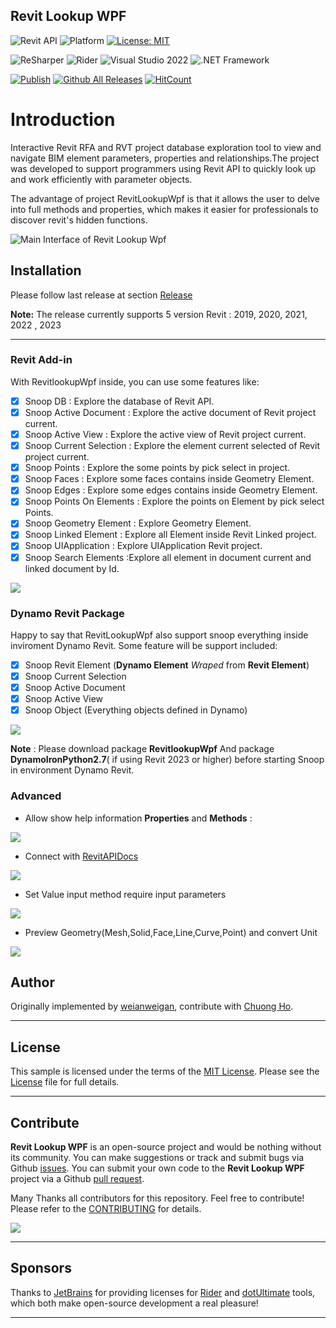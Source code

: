 
## Revit Lookup WPF

![Revit API](https://img.shields.io/badge/Revit%20API%202022-blue.svg)
![Platform](https://img.shields.io/badge/platform-Windows-lightgray.svg)
[![License: MIT](https://img.shields.io/badge/License-MIT-yellow.svg)](https://opensource.org/licenses/MIT)

![ReSharper](https://img.shields.io/badge/ReSharper-2021.3.2-yellow)
![Rider](https://img.shields.io/badge/Rider-2021.3.2-yellow)
![Visual Studio 2022](https://img.shields.io/badge/Visual_Studio_2022_Preview_2.0-17.1.0-yellow)
![.NET Framework](https://img.shields.io/badge/.NET_6-yellow)

[![Publish](../../actions/workflows/Workflow.yml/badge.svg)](../../actions)
[![Github All Releases](https://img.shields.io/github/downloads/weianweigan/RevitLookupWpf/total?color=blue&label=Download)]()
[![HitCount](https://hits.dwyl.com/weianweigan/RevitLookupWpf.svg?style=flat-square)](http://hits.dwyl.com/weianweigan/RevitLookupWpf)

# Introduction

Interactive Revit RFA and RVT project database exploration tool to view and navigate BIM element parameters, properties and relationships.The project was developed to support programmers using Revit API to quickly look up and work efficiently with parameter objects.

The advantage of project RevitLookupWpf is that it allows the user to delve into full methods and properties, which makes it easier for professionals to discover revit's hidden functions.

![Main Interface of Revit Lookup Wpf](./pic/window.png)

## Installation

Please follow last release at section [Release](https://github.com/weianweigan/RevitLookupWpf/releases/latest)

**Note:** The release currently supports 5 version Revit : 2019, 2020, 2021, 2022 , 2023

---
### Revit Add-in

With RevitlookupWpf inside, you can use some features like:

- [x] Snoop DB : Explore the database of Revit API.
- [x] Snoop Active Document : Explore the active document of Revit project current.
- [x] Snoop Active View : Explore the active view of Revit project current.
- [x] Snoop Current Selection : Explore the element current selected of Revit project current.
- [x] Snoop Points : Explore the some points by pick select in project.
- [x] Snoop Faces : Explore some faces contains inside Geometry Element.
- [x] Snoop Edges : Explore some edges contains inside Geometry Element.
- [x] Snoop Points On Elements : Explore the points on Element by pick select Points. 
- [x] Snoop Geometry Element  : Explore Geometry Element.
- [x] Snoop Linked Element : Explore all Element inside Revit Linked project.
- [x] Snoop UIApplication : Explore UIApplication Revit project.
- [x] Snoop Search Elements  :Explore all element in document current and linked document by Id. 

![](pic/SnoopElement.gif)

### Dynamo Revit Package

Happy to say that RevitLookupWpf also support snoop everything inside inviroment Dynamo Revit. Some feature will be support included:

- [x] Snoop Revit Element (**Dynamo Element** _Wraped_ from **Revit Element**)
- [x] Snoop Current Selection
- [x] Snoop Active Document 
- [x] Snoop Active View
- [x] Snoop Object (Everything objects defined in Dynamo)

![](pic/DynamoSnoop.gif)

**Note** : Please download package **RevitlookupWpf** And package **DynamoIronPython2.7**( if using Revit 2023 or higher) before starting Snoop in environment Dynamo Revit. 

### Advanced

- Allow show help information **Properties** and **Methods** :

![](pic/Help.gif)

- Connect with [RevitAPIDocs](https://www.revitapidocs.com/)

![](pic/Revitapidocs.gif)

- Set Value input method require input parameters

![](pic/SetInputMethod.gif)

- Preview Geometry(Mesh,Solid,Face,Line,Curve,Point) and convert Unit

![](pic/PreviewGeometry.gif)

## Author

Originally implemented by [weianweigan](https://github.com/weianweigan), contribute with [Chuong Ho](https://github.com/chuongmep).

---

## License

This sample is licensed under the terms of the [MIT License](http://opensource.org/licenses/MIT). Please see the [License](License.md) file for full details.

---

## Contribute

**Revit Lookup WPF** is an open-source project and would be nothing without its community. You can make suggestions or track and submit bugs via Github [issues](https://docs.github.com/en/issues/tracking-your-work-with-issues/creating-an-issue). You can submit your own code to the **Revit Lookup WPF** project via a Github [pull request](https://docs.github.com/en/pull-requests/collaborating-with-pull-requests/proposing-changes-to-your-work-with-pull-requests/about-pull-requests).

Many Thanks all contributors for this repository. Feel free to contribute!
Please refer to the [CONTRIBUTING](CONTRIBUTING.md) for details.

<a href = "https://github.com/weianweigan/RevitLookupWpf/graphs/contributors">
  <img src = "https://contrib.rocks/image?repo=weianweigan/RevitLookupWpf"/>
</a>

---

## Sponsors

Thanks to [JetBrains](https://www.jetbrains.com/) for providing licenses for [Rider](https://www.jetbrains.com/rider/) and [dotUltimate](https://www.jetbrains.com/dotnet/) tools, which both make open-source development a real pleasure!

---
